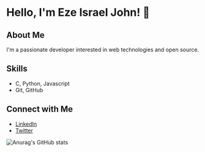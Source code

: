 # Hello, I'm Eze Israel John! 👋

## About Me
I'm a passionate developer interested in web technologies and open source.

## Skills
- C, Python, Javascript
- Git, GitHub

## Connect with Me
- [LinkedIn](linkedin.com/in/ezeisraeljohn)
- [Twitter](twitter.com/ezeisraeljohn)

![Anurag's GitHub stats](https://github-readme-stats.vercel.app/api?username=ezeisraeljohn&show=reviews,discussions_started,discussions_answered,prs_merged,prs_merged_percentage)
